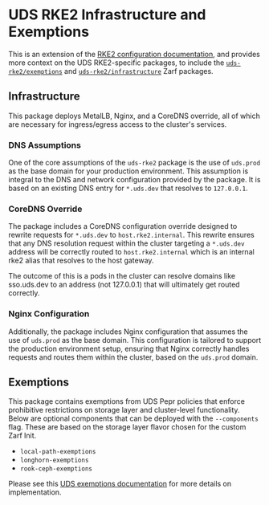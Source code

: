 # UDS RKE2 Infrastructure and Exemptions

This is an extension of the [RKE2 configuration documentation](./RKE2.md), and provides more context on the UDS RKE2-specific packages, to include the [`uds-rke2/exemptions`](../packages/uds-rke2/exemptions/zarf.yaml) and [`uds-rke2/infrastructure`](../packages/uds-rke2/infrastructure/zarf.yaml) Zarf packages.

## Infrastructure

This package deploys MetalLB, Nginx, and a CoreDNS override, all of which are necessary for ingress/egress access to the cluster's services.

### DNS Assumptions

One of the core assumptions of the `uds-rke2` package is the use of `uds.prod` as the base domain for your production environment. This assumption is integral to the DNS and network configuration provided by the package. It is based on an existing DNS entry for `*.uds.dev` that resolves to `127.0.0.1`.

### CoreDNS Override

The package includes a CoreDNS configuration override designed to rewrite requests for `*.uds.dev` to `host.rke2.internal`. This rewrite ensures that any DNS resolution request within the cluster targeting a `*.uds.dev` address will be correctly routed to `host.rke2.internal` which is an internal rke2 alias that resolves to the host gateway.

The outcome of this is a pods in the cluster can resolve domains like sso.uds.dev to an address (not 127.0.0.1) that will ultimately get routed correctly.

### Nginx Configuration

Additionally, the package includes Nginx configuration that assumes the use of `uds.prod` as the base domain. This configuration is tailored to support the production environment setup, ensuring that Nginx correctly handles requests and routes them within the cluster, based on the `uds.prod` domain.

## Exemptions

This package contains exemptions from UDS Pepr policies that enforce prohibitive restrictions on storage layer and cluster-level functionality. Below are optional components that can be deployed with the `--components` flag. These are based on the storage layer flavor chosen for the custom Zarf Init.

- `local-path-exemptions`
- `longhorn-exemptions`
- `rook-ceph-exemptions`

Please see this [UDS exemptions documentation](https://github.com/defenseunicorns/uds-core/blob/main/docs/CONFIGURE_POLICY_EXEMPTIONS.md) for more details on implementation.
